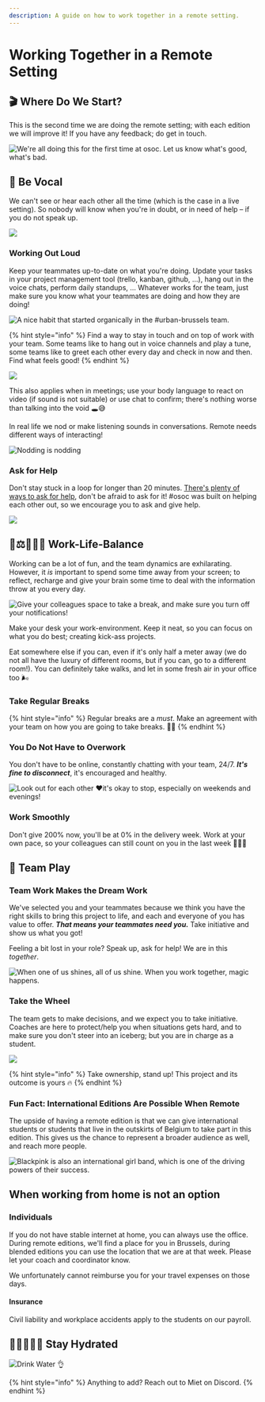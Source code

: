 ```yaml
---
description: A guide on how to work together in a remote setting.
---
```


# Working Together in a Remote Setting

## 🎬 Where Do We Start?

This is the second time we are doing the remote setting; with each edition we will improve it! If you have any feedback; do get in touch.&#x20;

![We're all doing this for the first time at osoc. Let us know what's good, what's bad.](<../.gitbook/assets/Screenshot 2020-07-11 at 15.16.34.png>)

## 📣 Be Vocal

We can't see or hear each other all the time (which is the case in a live setting). So nobody will know when you're in doubt, or in need of help – if you do not speak up.

![](../.gitbook/assets/osoc-remote-talktome.gif)

### Working Out Loud

Keep your teammates up-to-date on what you're doing. Update your tasks in your project management tool (trello, kanban, github, ...), hang out in the voice chats, perform daily standups, ... Whatever works for the team, just make sure you know what your teammates are doing and how they are doing!

![A nice habit that started organically in the #urban-brussels team.](<../.gitbook/assets/Screenshot 2020-07-10 at 12.07.35 (1).png>)

{% hint style="info" %}
Find a way to stay in touch and on top of work with your team. Some teams like to hang out in voice channels and play a tune, some teams like to greet each other every day and check in now and then. Find what feels good!
{% endhint %}

![](../.gitbook/assets/doing.gif)

This also applies when in meetings; use your body language to react on video (if sound is not suitable) or use chat to confirm; there's nothing worse than talking into the void 🕳😅

In real life we nod or make listening sounds in conversations. Remote needs different ways of interacting!

![Nodding is nodding](https://media.giphy.com/media/Uq3pVY2dFyyJMy9ogc/giphy.gif)

### Ask for Help

Don't stay stuck in a loop for longer than 20 minutes. [There's plenty of ways to ask for help](../tools/discord/remote-helping.md), don't be afraid to ask for it! #osoc was built on helping each other out, so we encourage you to ask and give help.

![](<../.gitbook/assets/Screenshot 2020-07-11 at 15.26.44.png>)

## 👔⚖️⛹🏽‍♀️ Work-Life-Balance

Working can be a lot of fun, and the team dynamics are exhilarating. However, it _is_ important to spend some time away from your screen; to reflect, recharge and give your brain some time to deal with the information throw at you every day.

![Give your colleagues space to take a break, and make sure you turn off your notifications! ](../.gitbook/assets/al.gif)

Make your desk your work-environment. Keep it neat, so you can focus on what you do best; creating kick-ass projects.

Eat somewhere else if you can, even if it's only half a meter away (we do not all have the luxury of different rooms, but if you can, go to a different room!). You can definitely take walks, and let in some fresh air in your office too 🌬

### Take Regular Breaks

{% hint style="info" %}
Regular breaks are a _must_. Make an agreement with your team on how you are going to take breaks. 👯‍♂️
{% endhint %}

### You Do Not Have to Overwork

You don't have to be online, constantly chatting with your team, 24/7. _**It's fine to disconnect**_, it's encouraged and healthy.

![Look out for each other ♥️it's okay to stop, especially on weekends and evenings!](<../.gitbook/assets/Screenshot 2020-07-13 at 15.10.04.png>)

### Work Smoothly

Don't give 200% now, you'll be at 0% in the delivery week. Work at your own pace, so your colleagues can still count on you in the last week 🧘🏽‍♀️

## 🎳 Team Play

### Team Work Makes the Dream Work

We've selected you and your teammates because we think you have the right skills to bring this project to life, and each and everyone of you has value to offer. _**That means your teammates need you.**_ Take initiative and show us what you got!

Feeling a bit lost in your role? Speak up, ask for help! We are in this _together_.

![When one of us shines, all of us shine. When you work together, magic happens.](../.gitbook/assets/dogs.gif)

### Take the Wheel

The team gets to make decisions, and we expect you to take initiative. Coaches are here to protect/help you when situations gets hard, and to make sure you don't steer into an iceberg; but you are in charge as a student.

![](../.gitbook/assets/panda.gif)

{% hint style="info" %}
Take ownership, stand up! This project and its outcome is yours 🔥
{% endhint %}

### Fun Fact: International Editions Are Possible When Remote

The upside of having a remote edition is that we can give international students or students that live in the outskirts of Belgium to take part in this edition. This gives us the chance to represent a broader audience as well, and reach more people.

![Blackpink is also an international girl band, which is one of the driving powers of their success.](https://img.wattpad.com/1240d02e2572498de371edd921ef94ce015ad552/68747470733a2f2f73332e616d617a6f6e6177732e636f6d2f776174747061642d6d656469612d736572766963652f53746f7279496d6167652f326e4b4767575a637479727352513d3d2d3732333130383736302e313539376535313033303362396239633633393931323032323537322e676966)

## When working from home is not an option

### Individuals

If you do not have stable internet at home, you can always use the office. During remote editions, we'll find a place for you in Brussels, during blended editions you can use the location that we are at that week. Please let your coach and coordinator know.

We unfortunately cannot reimburse you for your travel expenses on those days.

#### Insurance

Civil liability and workplace accidents apply to the students on our payroll.



## 🌊💦🚰💧🧊 Stay Hydrated

![Drink Water 👌](../.gitbook/assets/water.gif)

{% hint style="info" %}
Anything to add? Reach out to Miet on Discord.
{% endhint %}
